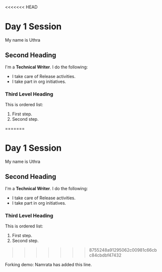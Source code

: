 <<<<<<< HEAD
# Day 1 Session
My name is Uthra
## Second Heading
I'm a **Technical Writer**. I do the following:
- I take care of Release activities.
- I take part in org initiatives.
### Third Level Heading
This is ordered list:
1. First step.
2. Second step.
 
=======
# Day 1 Session
My name is Uthra
## Second Heading
I'm a **Technical Writer**. I do the following:
- I take care of Release activities.
- I take part in org initiatives.
### Third Level Heading
This is ordered list:
1. First step.
2. Second step.
 
>>>>>>> 8755248a91295062c00981c66cbc84cbdbf47432

Forking demo: Namrata has added this line.
